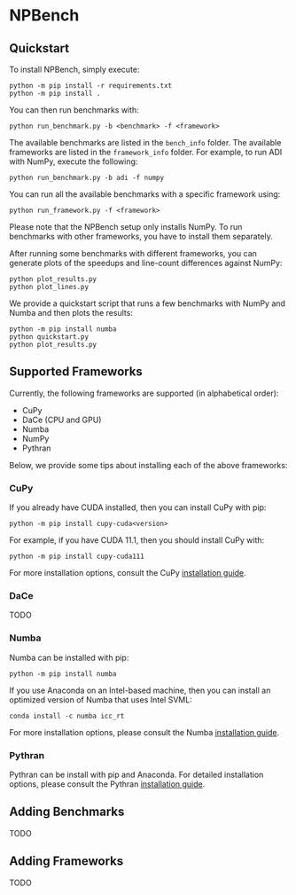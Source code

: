 # NPBench

## Quickstart

To install NPBench, simply execute:
```
python -m pip install -r requirements.txt
python -m pip install .
```
You can then run benchmarks with:
```
python run_benchmark.py -b <benchmark> -f <framework>
```
The available benchmarks are listed in the `bench_info` folder. The available frameworks are listed in the `framework_info` folder. For example, to run ADI with NumPy, execute the following:
```
python run_benchmark.py -b adi -f numpy
```
You can run all the available benchmarks with a specific framework using:
```
python run_framework.py -f <framework>
```
Please note that the NPBench setup only installs NumPy. To run benchmarks with other frameworks, you have to install them separately.  

After running some benchmarks with different frameworks, you can generate plots of the speedups and line-count differences against NumPy:
```
python plot_results.py
python plot_lines.py
```
We provide a quickstart script that runs a few benchmarks with NumPy and Numba and then plots the results:
```
python -m pip install numba
python quickstart.py
python plot_results.py
```

## Supported Frameworks

Currently, the following frameworks are supported (in alphabetical order):
- CuPy
- DaCe (CPU and GPU)
- Numba
- NumPy
- Pythran

Below, we provide some tips about installing each of the above frameworks:

### CuPy

If you already have CUDA installed, then you can install CuPy with pip:
```
python -m pip install cupy-cuda<version>
```
For example, if you have CUDA 11.1, then you should install CuPy with:
```
python -m pip install cupy-cuda111
```
For more installation options, consult the CuPy [installation guide](https://docs.cupy.dev/en/stable/install.html#install-cupy).

### DaCe

TODO

### Numba

Numba can be installed with pip:
```
python -m pip install numba
```
If you use Anaconda on an Intel-based machine, then you can install an optimized version of Numba that uses Intel SVML:
```
conda install -c numba icc_rt
```
For more installation options, please consult the Numba [installation guide](https://numba.readthedocs.io/en/stable/user/installing.html).

### Pythran

Pythran can be install with pip and Anaconda. For detailed installation options, please consult the Pythran [installation guide](https://pythran.readthedocs.io/en/latest/).

## Adding Benchmarks

TODO

## Adding Frameworks

TODO
